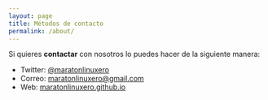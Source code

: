 ```yaml
---
layout: page
title: Métodos de contacto
permalink: /about/
---
```



Si quieres <strong>contactar</strong> con nosotros lo puedes hacer de la siguiente manera:
<ul>
 	<li>Twitter: <a href="https://twitter.com/maratonlinuxero">@maratonlinuxero</a></li>
 	<li>Correo: <a href="mailto:maratonlinuxero@gmail.com">maratonlinuxero@gmail.com</a></li>
 	<li>Web: <a href="http://maratonlinuxero.github.io/">maratonlinuxero.github.io</a></li>
</ul>



